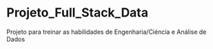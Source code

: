 # Projeto_Full_Stack_Data
Projeto para treinar as habilidades de Engenharia/Ciéncia e Análise de Dados
